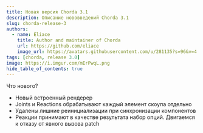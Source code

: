 ```yaml
---
title: Новая версия Chorda 3.1
description: Описание нововведений Chorda 3.1
slug: chorda-release-3
authors:
  - name: Eliace
    title: Author and maintainer of Chorda
    url: https://github.com/eliace
    image_url: https://avatars.githubusercontent.com/u/281135?s=96&v=4
tags: [chorda, release 3.0]
image: https://i.imgur.com/mErPwqL.png
hide_table_of_contents: true
---
```


Что нового?
- Новый встроенный рендерер
- Joints и Reactions обрабатывают каждый элемент скоупа отдельно
- Удалены лишние реинициализации при синхронизации компонентов
- Реакции принимают в качестве результата набор опций. Двигаемся к отказу от явного вызова patch

<!--truncate-->

